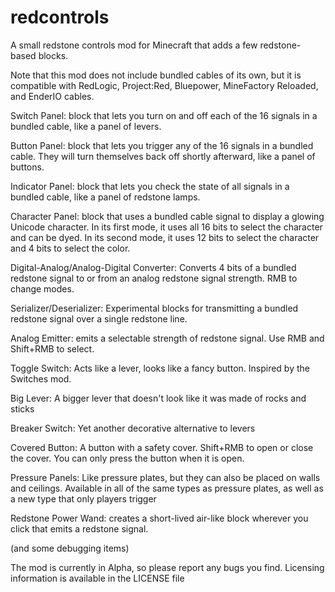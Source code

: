 # redcontrols
A small redstone controls mod for Minecraft that adds a few redstone-based blocks. 


 Note that this mod does not include bundled cables of its own, but it is compatible with RedLogic, Project:Red, Bluepower, MineFactory Reloaded, and EnderIO cables. 

 

Switch Panel: block that lets you turn on and off each of the 16 signals in a bundled cable, like a panel of levers. 

Button Panel: block that lets you trigger any of the 16 signals in a bundled cable. They will turn themselves back off shortly afterward, like a panel of buttons.  

Indicator Panel: block that lets you check the state of all signals in a bundled cable, like a panel of redstone lamps. 

Character Panel: block that uses a bundled cable signal to display a glowing Unicode character.  In its first mode, it uses all 16 bits to select the character and can be dyed.  In its second mode, it uses 12 bits to select the character and 4 bits to select the color.

Digital-Analog/Analog-Digital Converter: Converts 4 bits of a bundled redstone signal to or from an analog redstone signal strength.  RMB to change modes.  

Serializer/Deserializer: Experimental blocks for transmitting a bundled redstone signal over a single redstone line.  
 

Analog Emitter: emits a selectable strength of redstone signal.  Use RMB and Shift+RMB to select. 

Toggle Switch: Acts like a lever, looks like a fancy button.  Inspired by the Switches mod. 

Big Lever: A bigger lever that doesn't look like it was made of rocks and sticks

Breaker Switch: Yet another decorative alternative to levers

Covered Button: A button with a safety cover.  Shift+RMB to open or close the cover.  You can only press the button when it is open. 

Pressure Panels: Like pressure plates, but they can also be placed on walls and ceilings.  Available in all of the same types as pressure plates, as well as a new type that only players trigger

Redstone Power Wand: creates a short-lived air-like block wherever you click that emits a redstone signal. 

 

(and some debugging items)

 

The mod is currently in Alpha, so please report any bugs you find. 
Licensing information is available in the LICENSE file
